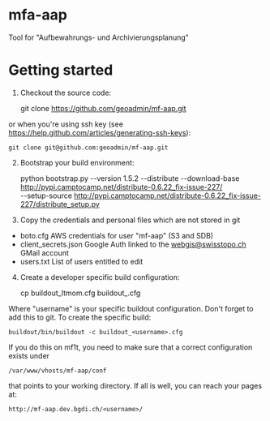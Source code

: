 mfa-aap
=====
Tool for "Aufbewahrungs- und Archivierungsplanung"

# Getting started

1. Checkout the source code:

    git clone https://github.com/geoadmin/mf-aap.git

or when you're using ssh key (see https://help.github.com/articles/generating-ssh-keys):

    git clone git@github.com:geoadmin/mf-aap.git


2. Bootstrap your build environment:

    python bootstrap.py --version 1.5.2 --distribute --download-base http://pypi.camptocamp.net/distribute-0.6.22_fix-issue-227/ \
                 --setup-source http://pypi.camptocamp.net/distribute-0.6.22_fix-issue-227/distribute_setup.py

3. Copy the credentials and personal files which are not stored in git

- boto.cfg AWS credentials for user "mf-aap" (S3 and SDB)
- client_secrets.json Google Auth linked to the webgis@swisstopo.ch GMail account
- users.txt List of users entitled to edit 

4. Create a developer specific build configuration:

    cp buildout_ltmom.cfg buildout_<username>.cfg 

Where "username" is your specific buildout configuration. Don't forget to add this to git. To create the specific build:

    buildout/bin/buildout -c buildout_<username>.cfg

If you do this on mf1t, you need to make sure that a correct configuration exists under
    
    /var/www/vhosts/mf-aap/conf

that points to your working directory. If all is well, you can reach your pages at:

    http://mf-aap.dev.bgdi.ch/<username>/
